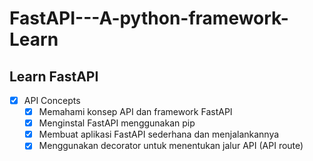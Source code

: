 # FastAPI---A-python-framework-Learn

## Learn FastAPI 
- [x] API Concepts
	- [x] Memahami konsep API dan framework FastAPI 
	- [x] Menginstal FastAPI menggunakan pip
	- [x] Membuat aplikasi FastAPI sederhana dan menjalankannya
	- [x] Menggunakan decorator untuk menentukan jalur API (API route)
